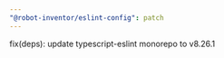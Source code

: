 ```yaml
---
"@robot-inventor/eslint-config": patch
---
```


fix(deps): update typescript-eslint monorepo to v8.26.1
